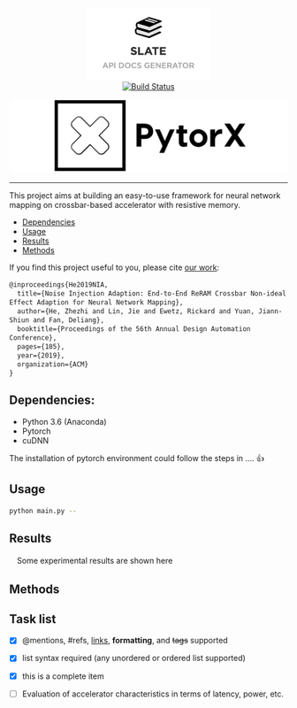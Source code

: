 <p align="center">
  <img src="https://raw.githubusercontent.com/lord/img/master/logo-slate.png" alt="Slate: API Documentation Generator" width="226">
  <br>
  <a href="https://travis-ci.org/lord/slate"><img src="https://travis-ci.org/lord/slate.svg?branch=master" alt="Build Status"></a>
</p>
  
![PyTorch Logo](./imgs/pytorx_logo3.jpeg )
  
--------------------------------------------------------------------------------
  
This project aims at building an easy-to-use framework for neural network mapping on crossbar-based accelerator with resistive memory.
  
- [Dependencies](#Dependencies )
- [Usage](#Usage )
- [Results](#Results )
- [Methods](#Methods )
  
  
If you find this project useful to you, please cite [our work](https://arxiv.org/abs/1807.07948 ):
```
@inproceedings{He2019NIA,
  title={Noise Injection Adaption: End-to-End ReRAM Crossbar Non-ideal Effect Adaption for Neural Network Mapping},
  author={He, Zhezhi and Lin, Jie and Ewetz, Rickard and Yuan, Jiann-Shiun and Fan, Deliang},
  booktitle={Proceedings of the 56th Annual Design Automation Conference},
  pages={105},
  year={2019},
  organization={ACM}
}
```
## Dependencies:
  
  
* Python 3.6 (Anaconda)
* Pytorch 
* cuDNN 
  
The installation of pytorch environment could follow the steps in .... :+1:
  
## Usage
  
  
```bash
python main.py --
```
  
## Results
  
  
　Some experimental results are shown here
  
## Methods
  
  
## Task list
  
- [x] @mentions, #refs, [links]( ), **formatting**, and <del>tags</del> supported
- [x] list syntax required (any unordered or ordered list supported)
- [x] this is a complete item
- [ ] Evaluation of accelerator characteristics in terms of latency, power, etc.
  
  